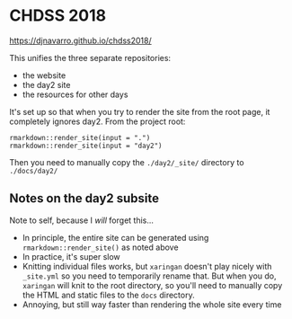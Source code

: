 # CHDSS 2018

https://djnavarro.github.io/chdss2018/

This unifies the three separate repositories:

- the website
- the day2 site
- the resources for other days

It's set up so that when you try to render the site from the root page, it completely ignores day2. From the project root:

```
rmarkdown::render_site(input = ".")
rmarkdown::render_site(input = "day2")
```

Then you need to manually copy the `./day2/_site/` directory to `./docs/day2/`


## Notes on the day2 subsite

Note to self, because I *will* forget this...

- In principle, the entire site can be generated using `rmarkdown::render_site()` as noted above
- In practice, it's super slow
- Knitting individual files works, but `xaringan` doesn't play nicely with `_site.yml` so you need to temporarily rename that. But when you do, `xaringan` will knit to the root directory, so you'll need to manually copy the HTML and static files to the `docs` directory.
- Annoying, but still way faster than rendering the whole site every time